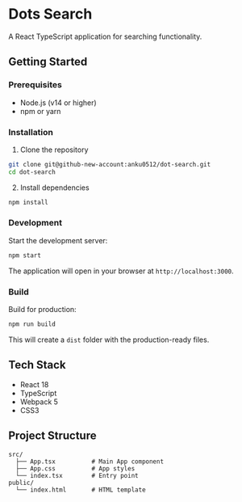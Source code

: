 # Dots Search

A React TypeScript application for searching functionality.

## Getting Started

### Prerequisites

- Node.js (v14 or higher)
- npm or yarn

### Installation

1. Clone the repository

```bash
git clone git@github-new-account:anku0512/dot-search.git
cd dot-search
```

2. Install dependencies

```bash
npm install
```

### Development

Start the development server:

```bash
npm start
```

The application will open in your browser at `http://localhost:3000`.

### Build

Build for production:

```bash
npm run build
```

This will create a `dist` folder with the production-ready files.

## Tech Stack

- React 18
- TypeScript
- Webpack 5
- CSS3

## Project Structure

```
src/
  ├── App.tsx          # Main App component
  ├── App.css          # App styles
  └── index.tsx        # Entry point
public/
  └── index.html       # HTML template
```
